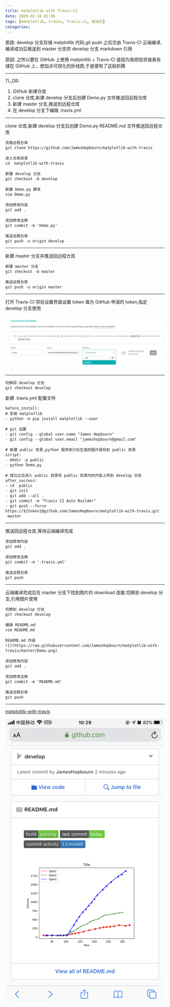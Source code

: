 ```yaml
---
title: matplotlib with Travis-CI  
date: 2020-02-16 01:00
tags: [matplotlib, travis, Travis-ci, 自动化]
categories:
---
```


思路: develop 分支存储 matplotlib 代码,git push 之后交由 Travis-CI 云端编译,编译成功后推送到 master 分支供 develop 分支 markdown 引用

原因: 之所以要在 GitHub 上使用 matplotlib + Travis-CI 是因为我把投资报表存储在 GitHub 上，想加点可视化的折线图,于是便有了这般折腾

<!-- more -->

---

TL,DR:
1. GitHub 新建仓库
2. clone 仓库,新建 develop 分支后创建 Demo.py 文件推送回远程仓库
3. 新建 master 分支,推送到远程仓库
4. 在 develop 分支下编辑 .travis.yml

---

clone 仓库,新建 develop 分支后创建 Demo.py README.md 文件推送回远程仓库
```
克隆远程仓库
git clone https://github.com/JamesHopbourn/matplotlib-with-travis

进入仓库目录
cd  matplotlib-with-travis

新建 develop 分支
git checkout -b develop

新建 Demo.py 脚本
vim Demo.py

添加修改内容
git add .

添加修改注释
git commit -m 'Demo.py'

推送远程仓库
git push -u origin develop
```

---

新建 master 分支并推送回远程仓库
```
新建 master 分支
git checkout -b master

推送远程仓库
git push -u origin master
```

---

打开 Travis-CI 项目设置界面设置 token 值为 GitHub 申请的 token,指定 develop 分支使用
![](/media/200216token.png)

---

```
切换回 develop 分支
git checkout develop
```

新建 .travis.yml 配置文件
```
before_install:
# 安装 matplotlib
- python -m pip install matplotlib --user

# git 设置
- git config --global user.name "James Hopbourn"
- git config --global user.email "jameshopbourn@gmail.com"

# 新建 public 目录,python 程序执行后生成的图片保存到 public 目录
script:
- mkdir -p public
- python Demo.py

# 成功之后进入 public 目录将 public 目录内的内容上传到 develop 分支
after_success:
- cd  public
- git init
- git add --all .
- git commit -m "Travis CI Auto Builder"
- git push --force https://${token}@github.com/JamesHopbourn/matplotlib-with-travis.git
 master 
```

---

推送回远程仓库,等待云端编译完成
```
添加修改内容
git add .

添加修改注释
git commit -m '.travis.yml'

推送远程仓库
git push
```

---

云端编译完成后在 master 分支下找到图片的 download 连接,切换到 develop 分支,引用图片使用
```
切换到 develop 分支
git checkout develop

编辑 README.md
vim README.md

README.md 内容
![](https://raw.githubusercontent.com/JamesHopbourn/matplotlib-with-travis/master/Demo.png)

添加修改内容
git add .

添加修改注释
git commit -m 'README.md'

推送远程仓库
git push
```

---

[matplotlib-with-travis](https://github.com/JamesHopbourn/matplotlib-with-travis)

![](/media/200216diagram.png)
